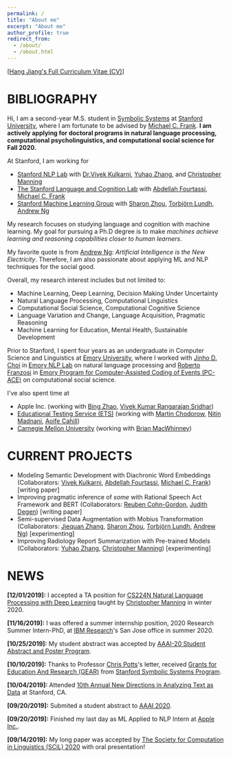 ```yaml
---
permalink: /
title: "About me"
excerpt: "About me"
author_profile: true
redirect_from: 
  - /about/
  - /about.html
---
```


\[[Hang Jiang's Full Curriculum Vitae (CV)](https://hjian42.github.io/files/cv.pdf)\]

BIBLIOGRAPHY
======
Hi, I am a second-year M.S. student in [Symbolic Systems](https://symsys.stanford.edu/) at [Stanford University](https://www.stanford.edu/), where I am fortunate to be advised by [Michael C. Frank](https://web.stanford.edu/~mcfrank/). **I am actively applying for doctoral programs in natural language processing, computational psycholinguistics, and computational social science for Fall 2020.**

At Stanford, I am working for

*	[Stanford NLP Lab](https://nlp.stanford.edu/people/) with [Dr.Vivek Kulkarni](https://viveksck.github.io/), [Yuhao Zhang](http://yuhao.im/), and [Christopher Manning](https://nlp.stanford.edu/~manning/)
*	[The Stanford Language and Cognition Lab](http://langcog.stanford.edu/) with [Abdellah Fourtassi](https://sites.google.com/site/fourtassi/), [Michael C. Frank](https://web.stanford.edu/~mcfrank/)
*	[Stanford Machine Learning Group](https://stanfordmlgroup.github.io/) with [Sharon Zhou](http://sharonzhou.me/), [Torbjörn Lundh](https://www.gu.se/english/about_the_university/staff/?languageId=100001&userId=xlundt), [Andrew Ng](https://scholar.google.com/citations?user=mG4imMEAAAAJ&hl=en)

My research focuses on studying language and cognition with machine learning. My goal for pursuing a Ph.D degree is to make *machines achieve learning and reasoning capabilities closer to human learners*. 

My favorite quote is from [Andrew Ng](http://www.robotics.stanford.edu/~ang/contact.html): *Artificial Intelligence is the New Electricity*. Therefore, I am also passionate about applying ML and NLP techniques for the social good.

Overall, my research interest includes but not limited to:
*  Machine Learning, Deep Learning, Decision Making Under Uncertainty
*  Natural Language Processing, Computational Linguistics
*  Computational Social Science, Computational Cognitive Science
*  Language Variation and Change, Language Acquisition, Pragmatic Reasoning
*  Machine Learning for Education, Mental Health, Sustainable Development

Prior to Stanford, I spent four years as an undergraduate in Computer Science and Linguistics at [Emory University](http://www.emory.edu/home/index.html), where I worked with [Jinho D. Choi](http://www.mathcs.emory.edu/~choi/home.html) in [Emory NLP Lab](http://nlp.mathcs.emory.edu/home.html) on natural language processing and [Roberto Franzosi](https://scholar.google.com/citations?user=I5SYOqoAAAAJ&hl=en) in [Emory Program for Computer-Assisted Coding of Events (PC-ACE)](https://pc-ace.com/about/team/) on computational social science. 

I've also spent time at
* Apple Inc. (working with [Bing Zhao](https://www.cs.cmu.edu/~bzhao/), [Vivek Kumar Rangarajan Sridhar](https://scholar.google.com/citations?user=VfezouUAAAAJ&hl=en))
* [Educational Testing Service (ETS)](https://www.ets.org/) (working with [Martin Chodorow](https://scholar.google.com/citations?user=PuwfixYAAAAJ&hl=en), [Nitin Madnani](https://scholar.google.com/citations?hl=en&user=ow3PIFcAAAAJ), [Aoife Cahill](https://scholar.google.com/citations?hl=en&user=1a-TXfYAAAAJ))
* [Carnegie Mellon University](https://www.cmu.edu/) (working with [Brian MacWhinney](https://scholar.google.com/citations?user=V8EhIsIAAAAJ&hl=en))


CURRENT PROJECTS
======
* Modeling Semantic Development with Diachronic Word Embeddings (Collaborators: [Vivek Kulkarni](https://viveksck.github.io/), [Abdellah Fourtassi](https://sites.google.com/site/fourtassi/), [Michael C. Frank](https://web.stanford.edu/~mcfrank/)) [writing paper]
* Improving pragmatic inference of *some* with Rational Speech Act Framework and BERT (Collaborators: [Reuben Cohn-Gordon](https://reubencohngordon.com/), [Judith Degen](https://sites.google.com/site/judithdegen/)) [writing paper]
* Semi-supervised Data Augmentation with Mobius Transformation (Collaborators: [Jiequan Zhang](https://www.linkedin.com/in/jiequanzhang/), [Sharon Zhou](http://sharonzhou.me/), [Torbjörn Lundh](https://www.gu.se/english/about_the_university/staff/?languageId=100001&userId=xlundt), [Andrew Ng](https://scholar.google.com/citations?user=mG4imMEAAAAJ&hl=en)) [experimenting]
* Improving Radiology Report Summarization with Pre-trained Models (Collaborators: [Yuhao Zhang](http://yuhao.im/), [Christopher Manning](https://nlp.stanford.edu/~manning/)) [experimenting]



NEWS
======
**\[12/01/2019\]:** I accepted a TA position for [CS224N Natural Language Processing with Deep Learning](http://web.stanford.edu/class/cs224n/) taught by [Christopher Manning](https://nlp.stanford.edu/~manning/) in winter 2020.

**\[11/16/2019\]:** I was offered a summer internship position, 2020 Research Summer Intern-PhD, at [IBM Research](https://www.research.ibm.com/)'s San Jose office in summer 2020.

**\[10/25/2019\]:** My student abstract was accepted by [AAAI-20 Student Abstract and Poster Program](https://aaai.org/Conferences/AAAI-20/).

**\[10/10/2019\]:** Thanks to Professor [Chris Potts](https://web.stanford.edu/~cgpotts/)'s letter, received [Grants for Education And Research (GEAR)](https://symsys.stanford.edu/opportunitiesresearch/grants-education-and-research-gear) from [Stanford Symbolic Systems Program](https://symsys.stanford.edu/).

**\[10/04/2019\]:** Attended [10th Annual New Directions in Analyzing Text as Data](https://www.textasdata2019.net/) at Stanford, CA.

**\[09/20/2019\]:** Submited a student abstract to [AAAI 2020](https://aaai.org/Conferences/AAAI-20/). 

**\[09/20/2019\]:** Finished my last day as ML Applied to NLP Intern at [Apple Inc.](https://www.apple.com/). 

**\[09/14/2019\]:** My long paper was accepted by [The Society for Computation in Linguistics (SCiL) 2020](https://blogs.umass.edu/scil/call-for-papers-scil-2020/) with oral presentation!

